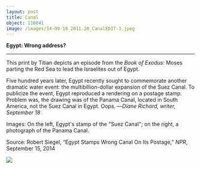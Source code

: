 ```yaml
---
layout: post
title: Canal
object: 110041
image: /images/14-09-18_2011.20_CanalEDIT-1.jpeg
---
```

**Egypt: Wrong address?**

****

This print by Titian depicts an episode from the *Book of Exodus*: Moses parting the Red Sea to lead the Israelites out of Egypt. 

Five hundred years later, Egypt recently sought to commemorate another dramatic water event: the multibillion-dollar expansion of the Suez Canal. To publicize the event, Egypt reproduced a rendering on a postage stamp. Problem was, the drawing was of the Panama Canal, located in South America, not the Suez Canal in Egypt. Oops. —*Diane Richard, writer, September 18*

 Images: On the left, Egypt's stamp of the "Suez Canal"; on the right, a photograph of the Panama Canal.

Source: Robert Siegel, “Egypt Stamps Wrong Canal On Its Postage,” *NPR*, September 15, 2014

![]({{siteurl.base}}/images/14-09-18_2011.20_CanalEDIT-1.jpeg)
